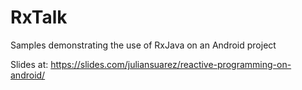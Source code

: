 # RxTalk
Samples demonstrating the use of RxJava on an Android project

Slides at: https://slides.com/juliansuarez/reactive-programming-on-android/